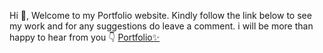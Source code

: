 Hi 👋, Welcome to my Portfolio website. Kindly follow the link below to see my work and for any suggestions do leave a comment.
i will be more than happy to hear from you 👇
<a href="https://satyamkushwaha1.netlify.app/" target="_blank">Portfolio✨</a>
